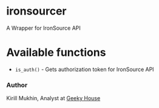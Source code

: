 # ironsourcer
 A Wrapper for IronSource API

# Available functions

* `is_auth()` - Gets authorization token for IronSource API

### Author

Kirill Mukhin, Analyst at [Geeky House](https://geeky.house/)
